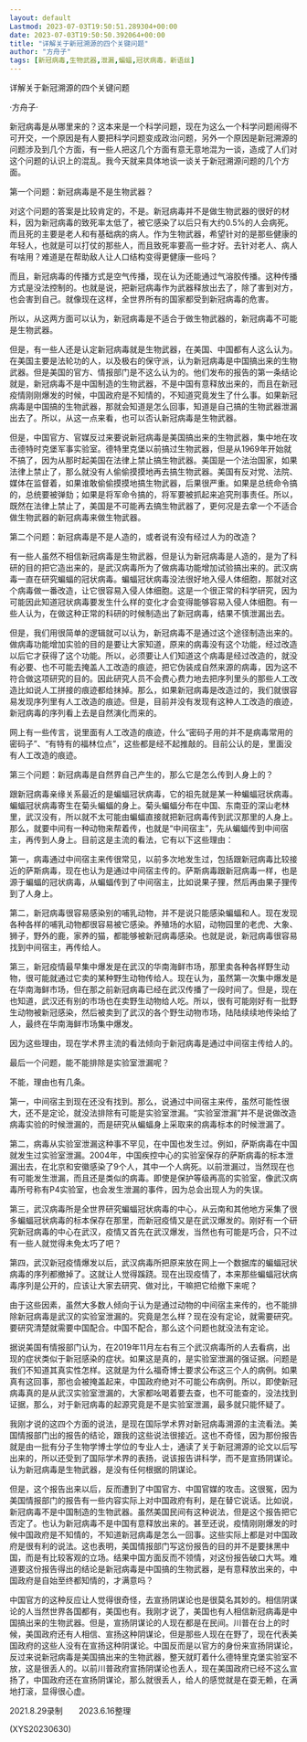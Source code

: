 ```yaml
---
layout: default
Lastmod: 2023-07-03T19:50:51.289304+00:00
date: 2023-07-03T19:50:50.392064+00:00
title: "详解关于新冠溯源的四个关键问题"
author: "方舟子"
tags: [新冠病毒,生物武器,泄漏,蝙蝠,冠状病毒，新语丝]
---
```


详解关于新冠溯源的四个关键问题

·方舟子·

新冠病毒是从哪里来的？这本来是一个科学问题，现在为这么一个科学问题闹得不可开交，一个原因是有人要把科学问题变成政治问题，另外一个原因是新冠溯源的问题涉及到几个方面，有一些人把这几个方面有意无意地混为一谈，造成了人们对这个问题的认识上的混乱。我今天就来具体地谈一谈关于新冠溯源问题的几个方面。

第一个问题：新冠病毒是不是生物武器？

对这个问题的答案是比较肯定的，不是。新冠病毒并不是做生物武器的很好的材料，因为新冠病毒的致死率太低了，被它感染了以后只有大约0.5%的人会病死。而且死的主要是老人和有基础病的病人。作为生物武器，希望针对的是那些健康的年轻人，也就是可以打仗的那些人，而且致死率要高一些才好。去针对老人、病人有啥用？难道是在帮助敌人让人口结构变得更健康一些吗？

而且，新冠病毒的传播方式是空气传播，现在认为还能通过气溶胶传播。这种传播方式是没法控制的。也就是说，把新冠病毒作为武器释放出去了，除了害到对方，也会害到自己。就像现在这样，全世界所有的国家都受到新冠病毒的危害。

所以，从这两方面可以认为，新冠病毒是不适合于做生物武器的，新冠病毒不可能是生物武器。

但是，有一些人还是认定新冠病毒就是生物武器，在美国、中国都有人这么认为。在美国主要是法轮功的人，以及极右的保守派，认为新冠病毒是中国搞出来的生物武器。但是美国的官方、情报部门是不这么认为的。他们发布的报告的第一条结论就是，新冠病毒不是中国制造的生物武器，不是中国有意释放出来的，而且在新冠疫情刚刚爆发的时候，中国政府是不知情的，不知道究竟发生了什么事。如果新冠病毒是中国搞的生物武器，那就会知道是怎么回事，知道是自己搞的生物武器泄漏出去了。所以，从这一点来看，也可以否认新冠病毒是生物武器。

但是，中国官方、官媒反过来要说新冠病毒是美国搞出来的生物武器，集中地在攻击德特时克堡军事实验室。德特里克堡以前搞过生物武器，但是从1969年开始就不搞了，因为从那时起美国在法律上禁止搞生物武器。美国是一个法治国家，如果法律上禁止了，那么就没有人偷偷摸摸地再去搞生物武器。美国有反对党、法院、媒体在监督着，如果谁敢偷偷摸摸地搞生物武器，后果很严重。如果是总统命令搞的，总统要被弹劾；如果是将军命令搞的，将军要被抓起来追究刑事责任。所以，既然在法律上禁止了，美国是不可能再去搞生物武器了，更何况是去拿一个不适合做生物武器的新冠病毒来做生物武器。

第二个问题：新冠病毒是不是人造的，或者说有没有经过人为的改造？

有一些人虽然不相信新冠病毒是生物武器，但是认为新冠病毒是人造的，是为了科研的目的把它造出来的，是武汉病毒所为了做病毒功能增加试验搞出来的。武汉病毒一直在研究蝙蝠的冠状病毒。蝙蝠冠状病毒没法很好地入侵人体细胞，那就对这个病毒做一番改造，让它很容易入侵人体细胞。这是一个很正常的科学研究，因为可能因此知道冠状病毒要发生什么样的变化才会变得能够容易入侵人体细胞。有一些人认为，在做这种正常的科研的时候制造出了新冠病毒，结果不慎泄漏出去。

但是，我们用很简单的逻辑就可以认为，新冠病毒不是通过这个途径制造出来的。做病毒功能增加实验的目的是要让大家知道，原来的病毒没有这个功能，经过改造以后它才获得了这个功能。所以，必须要让人们知道这个病毒是经过改造的，就没有必要、也不可能去掩盖人工改造的痕迹，把它伪装成自然来源的病毒，因为这不符合做这项研究的目的。因此研究人员不会费心费力地去把序列里头的那些人工改造比如说人工拼接的痕迹都给抹掉。那么，如果新冠病毒是改造过的，我们就很容易发现序列里有人工改造的痕迹。但是，目前并没有发现有这种人工改造的痕迹，新冠病毒的序列看上去是自然演化而来的。

网上有一些传言，说里面有人工改造的痕迹，什么“密码子用的并不是病毒常用的密码子”、“有特有的福林位点”，这些都是经不起推敲的。目前公认的是，里面没有人工改造的痕迹。

第三个问题：新冠病毒是自然界自己产生的，那么它是怎么传到人身上的？

跟新冠病毒亲缘关系最近的是蝙蝠冠状病毒，它的祖先就是某一种蝙蝠冠状病毒。蝙蝠冠状病毒寄生在菊头蝙蝠的身上。菊头蝙蝠分布在中国、东南亚的深山老林里，武汉没有，所以就不太可能由蝙蝠直接就把新冠病毒传到武汉那里的人身上。那么，就要中间有一种动物来帮着传，也就是“中间宿主”，先从蝙蝠传到中间宿主，再传到人身上。目前这是主流的看法，它有以下这些理由：

第一，病毒通过中间宿主来传很常见，以前多次地发生过，包括跟新冠病毒比较接近的萨斯病毒，现在也认为是通过中间宿主传的。萨斯病毒跟新冠病毒一样，也是源于蝙蝠的冠状病毒，从蝙蝠传到了中间宿主，比如说果子狸，然后再由果子狸传到了人身上。

第二，新冠病毒很容易感染别的哺乳动物，并不是说只能感染蝙蝠和人。现在发现各种各样的哺乳动物都很容易被它感染。养殖场的水貂，动物园里的老虎、大象、狮子，野外的鹿，家养的猫，都能够被新冠病毒感染。也就是说，新冠病毒很容易找到中间宿主，再传给人。

第三，新冠疫情最早集中爆发是在武汉的华南海鲜市场，那里卖各种各样野生动物，很可能就通过它卖的某种野生动物传给人。现在认为，虽然第一次集中爆发是在华南海鲜市场，但在那之前新冠病毒已经在武汉传播了一段时间了。但是，现在也知道，武汉还有别的市场也在卖野生动物给人吃。所以，很有可能刚好有一批野生动物被新冠感染，然后被卖到了武汉的各个野生动物市场，陆陆续续地传染给了人，最终在华南海鲜市场集中爆发。

因为这些理由，现在学术界主流的看法倾向于新冠病毒是通过中间宿主传给人的。

最后一个问题，能不能排除是实验室泄漏呢？

不能，理由也有几条。

第一，中间宿主到现在还没有找到。那么，说通过中间宿主来传，虽然可能性很大，还不是定论，就没法排除有可能是实验室泄漏。“实验室泄漏”并不是说做改造病毒实验的时候泄漏的，而是研究从蝙蝠身上采取来的病毒标本的时候泄漏了。

第二，病毒从实验室泄漏这种事不罕见，在中国也发生过。例如，萨斯病毒在中国就发生过实验室泄漏。2004年，中国疾控中心的实验室保存的萨斯病毒的标本泄漏出去，在北京和安徽感染了9个人，其中一个人病死。以前泄漏过，当然现在也有可能发生泄漏，而且还是类似的病毒。即使是保护等级再高的实验室，像武汉病毒所号称有P4实验室，也会发生泄漏的事件，因为总会出现人为的失误。

第三，武汉病毒所是全世界研究蝙蝠冠状病毒的中心，从云南和其他地方采集了很多蝙蝠冠状病毒的标本保存在那里，而新冠疫情又是在武汉爆发的。刚好有一个研究新冠病毒的中心在武汉，疫情又首先在武汉爆发，当然也有可能是巧合，只不过有一些人就觉得未免太巧了吧？

第四，武汉新冠疫情爆发以后，武汉病毒所把原来放在网上一个数据库的蝙蝠冠状病毒的序列都撤掉了。这就让人觉得蹊跷。现在出现疫情了，本来那些蝙蝠冠状病毒序列是公开的，应该让大家去研究、做对比，干嘛把它给撤下来呢？

由于这些因素，虽然大多数人倾向于认为是通过动物的中间宿主来传的，也不能排除新冠病毒是武汉的实验室泄漏的。究竟是怎么样？现在没有定论，就需要研究。要研究清楚就需要中国配合。中国不配合，那么这个问题也就没法有定论。

据说美国有情报部门认为，在2019年11月左右有三个武汉病毒所的人去看病，出现的症状类似于新冠感染的症状。如果这是真的，是实验室泄漏的强证据。问题是我们不知道其真实性怎样。这就是为什么福奇博士要求公布这三个人的病例。如果真有这回事，那也会被掩盖起来，中国政府绝对不可能公布病例。所以，即使新冠病毒真的是从武汉实验室泄漏的，大家都吆喝着要去查，也不可能查的，没法找到证据，那么，对于新冠病毒的起源究竟是不是实验室泄漏，最多就只能怀疑了。

我刚才说的这四个方面的说法，是现在国际学术界对新冠病毒溯源的主流看法。美国情报部门出的报告的结论，跟我的这些说法很接近。这也不奇怪，因为那份报告就是由一批有分子生物学博士学位的专业人士，通读了关于新冠溯源的论文以后写出来的，所以还受到了国际学术界的表扬，说该报告讲科学，而不是宣扬阴谋论。认为新冠病毒是生物武器，是没有任何根据的阴谋论。

但是，这个报告出来以后，反而遭到了中国官方、中国官媒的攻击。这很冤，因为美国情报部门的报告有一些内容实际上对中国政府有利，是在替它说话。比如说，新冠病毒不是中国制造的生物武器。虽然美国民间有这种说法，但是这个报告把它否定了。也认为新冠病毒不是中国有意释放出来的。甚至还说，疫情刚刚爆发的时候中国政府是不知情的，不知道新冠病毒是怎么一回事。这些实际上都是对中国政府是很有利的说法。这也表明，美国情报部门写这份报告的目的并不是要抹黑中国，而是有比较客观的立场。结果中国方面反而不领情，对这份报告破口大骂。难道要这份报告得出的结论是新冠病毒是中国搞的生物武器，是有意释放出来的，中国政府是自始至终都知情的，才满意吗？

中国官方的这种反应让人觉得很奇怪，去宣扬阴谋论也是很莫名其妙的。相信阴谋论的人当然世界各国都有，美国也有。我刚才说了，美国也有人相信新冠病毒是中国搞出来的生物武器。但是，宣扬阴谋论的人现在都是在民间。川普在台上的时候，美国政府还有人相信、宣扬这种阴谋论，但是那些人现在在野了，现在代表美国政府的这些人没有在宣扬这种阴谋论。中国反而是以官方的身份来宣扬阴谋论，反过来说新冠病毒是美国搞出来的生物武器，整天就盯着什么德特里克堡实验室不放，这是很丢人的。以前川普政府宣扬阴谋论也丢人，现在美国政府已经不这么宣扬了，中国政府还在宣扬阴谋论，那么就很丢人，给人的感觉就是在耍无赖，在满地打滚，显得很心虚。

2021.8.29录制　　2023.6.16整理

(XYS20230630)

